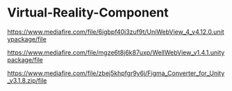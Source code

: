 # Virtual-Reality-Component

https://www.mediafire.com/file/6igbpf40j3zuf9t/UniWebView_4_v4.12.0.unitypackage/file

https://www.mediafire.com/file/mgze6t8j6k87uxp/WellWebView_v1.4.1.unitypackage/file

https://www.mediafire.com/file/zbej5khpfgr9y6j/Figma_Converter_for_Unity_v3.1.8.zip/file
